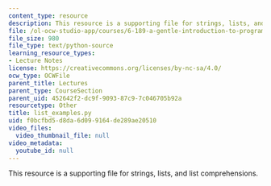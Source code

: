 ```yaml
---
content_type: resource
description: This resource is a supporting file for strings, lists, and list comprehensions.
file: /ol-ocw-studio-app/courses/6-189-a-gentle-introduction-to-programming-using-python-january-iap-2011/f0bcfbd5d8da6d099164de289ae20510_list_examples.py
file_size: 980
file_type: text/python-source
learning_resource_types:
- Lecture Notes
license: https://creativecommons.org/licenses/by-nc-sa/4.0/
ocw_type: OCWFile
parent_title: Lectures
parent_type: CourseSection
parent_uid: 452642f2-dc9f-9093-87c9-7c046705b92a
resourcetype: Other
title: list_examples.py
uid: f0bcfbd5-d8da-6d09-9164-de289ae20510
video_files:
  video_thumbnail_file: null
video_metadata:
  youtube_id: null
---
```

This resource is a supporting file for strings, lists, and list comprehensions.